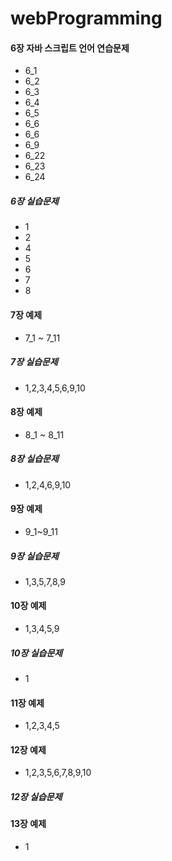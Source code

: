# webProgramming
#### 6장 자바 스크립트 언어 연습문제
- 6_1
- 6_2
- 6_3
- 6_4
- 6_5
- 6_6
- 6_6
- 6_9
- 6_22
- 6_23
- 6_24
##### 6장 실습문제
- 1
- 2
- 4
- 5
- 6
- 7
- 8
#### 7장 예제
- 7_1 ~ 7_11
##### 7장 실습문제
- 1,2,3,4,5,6,9,10
#### 8장 예제
- 8_1 ~ 8_11
##### 8장 실습문제
- 1,2,4,6,9,10
#### 9장 예제
- 9_1~9_11
##### 9장 실습문제
- 1,3,5,7,8,9

#### 10장 예제
- 1,3,4,5,9
##### 10장 실습문제
- 1
#### 11장 예제
- 1,2,3,4,5

#### 12장 예제
- 1,2,3,5,6,7,8,9,10
##### 12장 실습문제
#### 13장 예제
- 1
